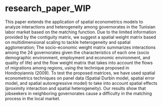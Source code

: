 # research_paper_WIP
This paper extends the application of spatial econometrics models to analyze interactions and heterogeneity among governorates in the Tunisian labor market based on the matching function. Due to the limited information provided by the contiguity matrix, we suggest a spatial weight matrix based on multidimensional scaling to tackle heterogeneity and spatial agglomeration; The socio-economic weight matrix summarizes interactions among the 24 governorates given the characteristics of each one (socio demographic environment, employment and economic environment, and quality of life) and the flow weight matrix that takes into account the flows of migrations among regions, using the technique proposed in Hondroyiannis (2009). To test the proposed matrices, we have used spatial econometrics techniques on panel data (Spatial Durbin model, spatial error model, and spatial autoregressive model) to take into account spatial effects (proximity interaction and spatial heterogeneity). Our results show that jobseekers in neighboring governorates cause a difficulty in the matching process in the local market. 
